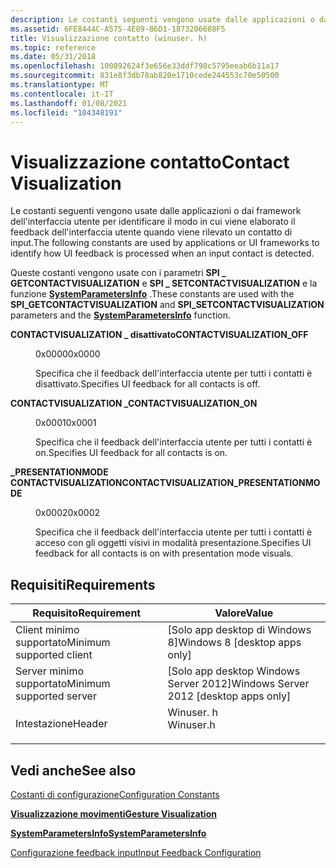 ```yaml
---
description: Le costanti seguenti vengono usate dalle applicazioni o dai framework dell'interfaccia utente per identificare il modo in cui viene elaborato il feedback dell'interfaccia utente quando viene rilevato un contatto di input.
ms.assetid: 6FE8444C-A575-4E89-86D1-1873206688F5
title: Visualizzazione contatto (winuser. h)
ms.topic: reference
ms.date: 05/31/2018
ms.openlocfilehash: 100892624f3e656e33ddf798c5795eeab6b11a17
ms.sourcegitcommit: 831e8f3db78ab820e1710cede244553c70e50500
ms.translationtype: MT
ms.contentlocale: it-IT
ms.lasthandoff: 01/08/2021
ms.locfileid: "104348191"
---
```

# <a name="contact-visualization"></a><span data-ttu-id="36a08-103">Visualizzazione contatto</span><span class="sxs-lookup"><span data-stu-id="36a08-103">Contact Visualization</span></span>

<span data-ttu-id="36a08-104">Le costanti seguenti vengono usate dalle applicazioni o dai framework dell'interfaccia utente per identificare il modo in cui viene elaborato il feedback dell'interfaccia utente quando viene rilevato un contatto di input.</span><span class="sxs-lookup"><span data-stu-id="36a08-104">The following constants are used by applications or UI frameworks to identify how UI feedback is processed when an input contact is detected.</span></span>

<span data-ttu-id="36a08-105">Queste costanti vengono usate con i parametri **SPI \_ GETCONTACTVISUALIZATION** e **SPI \_ SETCONTACTVISUALIZATION** e la funzione [**SystemParametersInfo**](/windows/win32/api/winuser/nf-winuser-systemparametersinfoa) .</span><span class="sxs-lookup"><span data-stu-id="36a08-105">These constants are used with the **SPI\_GETCONTACTVISUALIZATION** and **SPI\_SETCONTACTVISUALIZATION** parameters and the [**SystemParametersInfo**](/windows/win32/api/winuser/nf-winuser-systemparametersinfoa) function.</span></span>

<dl> <dt>

<span data-ttu-id="36a08-106"><span id="CONTACTVISUALIZATION_OFF"></span><span id="contactvisualization_off"></span>**CONTACTVISUALIZATION \_ disattivato**</span><span class="sxs-lookup"><span data-stu-id="36a08-106"><span id="CONTACTVISUALIZATION_OFF"></span><span id="contactvisualization_off"></span>**CONTACTVISUALIZATION\_OFF**</span></span>
</dt> <dd> <dl> <dt>

<span data-ttu-id="36a08-107">0x0000</span><span class="sxs-lookup"><span data-stu-id="36a08-107">0x0000</span></span>
</dt> <dt>



<span data-ttu-id="36a08-108">Specifica che il feedback dell'interfaccia utente per tutti i contatti è disattivato.</span><span class="sxs-lookup"><span data-stu-id="36a08-108">Specifies UI feedback for all contacts is off.</span></span>


</dt> </dl> </dd> <dt>

<span data-ttu-id="36a08-109"><span id="CONTACTVISUALIZATION_ON"></span><span id="contactvisualization_on"></span>**CONTACTVISUALIZATION \_**</span><span class="sxs-lookup"><span data-stu-id="36a08-109"><span id="CONTACTVISUALIZATION_ON"></span><span id="contactvisualization_on"></span>**CONTACTVISUALIZATION\_ON**</span></span>
</dt> <dd> <dl> <dt>

<span data-ttu-id="36a08-110">0x0001</span><span class="sxs-lookup"><span data-stu-id="36a08-110">0x0001</span></span>
</dt> <dt>



<span data-ttu-id="36a08-111">Specifica che il feedback dell'interfaccia utente per tutti i contatti è on.</span><span class="sxs-lookup"><span data-stu-id="36a08-111">Specifies UI feedback for all contacts is on.</span></span>


</dt> </dl> </dd> <dt>

<span data-ttu-id="36a08-112"><span id="CONTACTVISUALIZATION_PRESENTATIONMODE"></span><span id="contactvisualization_presentationmode"></span>**\_PRESENTATIONMODE CONTACTVISUALIZATION**</span><span class="sxs-lookup"><span data-stu-id="36a08-112"><span id="CONTACTVISUALIZATION_PRESENTATIONMODE"></span><span id="contactvisualization_presentationmode"></span>**CONTACTVISUALIZATION\_PRESENTATIONMODE**</span></span>
</dt> <dd> <dl> <dt>

<span data-ttu-id="36a08-113">0x0002</span><span class="sxs-lookup"><span data-stu-id="36a08-113">0x0002</span></span>
</dt> <dt>



<span data-ttu-id="36a08-114">Specifica che il feedback dell'interfaccia utente per tutti i contatti è acceso con gli oggetti visivi in modalità presentazione.</span><span class="sxs-lookup"><span data-stu-id="36a08-114">Specifies UI feedback for all contacts is on with presentation mode visuals.</span></span>


</dt> </dl> </dd> </dl>

## <a name="requirements"></a><span data-ttu-id="36a08-115">Requisiti</span><span class="sxs-lookup"><span data-stu-id="36a08-115">Requirements</span></span>



| <span data-ttu-id="36a08-116">Requisito</span><span class="sxs-lookup"><span data-stu-id="36a08-116">Requirement</span></span> | <span data-ttu-id="36a08-117">Valore</span><span class="sxs-lookup"><span data-stu-id="36a08-117">Value</span></span> |
|-------------------------------------|--------------------------------------------------------------------------------------|
| <span data-ttu-id="36a08-118">Client minimo supportato</span><span class="sxs-lookup"><span data-stu-id="36a08-118">Minimum supported client</span></span><br/> | <span data-ttu-id="36a08-119">\[Solo app desktop di Windows 8\]</span><span class="sxs-lookup"><span data-stu-id="36a08-119">Windows 8 \[desktop apps only\]</span></span><br/>                                           |
| <span data-ttu-id="36a08-120">Server minimo supportato</span><span class="sxs-lookup"><span data-stu-id="36a08-120">Minimum supported server</span></span><br/> | <span data-ttu-id="36a08-121">\[Solo app desktop Windows Server 2012\]</span><span class="sxs-lookup"><span data-stu-id="36a08-121">Windows Server 2012 \[desktop apps only\]</span></span><br/>                                 |
| <span data-ttu-id="36a08-122">Intestazione</span><span class="sxs-lookup"><span data-stu-id="36a08-122">Header</span></span><br/>                   | <dl> <span data-ttu-id="36a08-123"><dt>Winuser. h</dt></span><span class="sxs-lookup"><span data-stu-id="36a08-123"><dt>Winuser.h</dt></span></span> </dl> |



## <a name="see-also"></a><span data-ttu-id="36a08-124">Vedi anche</span><span class="sxs-lookup"><span data-stu-id="36a08-124">See also</span></span>

<dl> <dt>

[<span data-ttu-id="36a08-125">Costanti di configurazione</span><span class="sxs-lookup"><span data-stu-id="36a08-125">Configuration Constants</span></span>](configuration-constants.md)
</dt> <dt>

[<span data-ttu-id="36a08-126">**Visualizzazione movimenti**</span><span class="sxs-lookup"><span data-stu-id="36a08-126">**Gesture Visualization**</span></span>](gesture-visualization.md)
</dt> <dt>

[<span data-ttu-id="36a08-127">**SystemParametersInfo**</span><span class="sxs-lookup"><span data-stu-id="36a08-127">**SystemParametersInfo**</span></span>](/windows/win32/api/winuser/nf-winuser-systemparametersinfoa)
</dt> <dt>

[<span data-ttu-id="36a08-128">Configurazione feedback input</span><span class="sxs-lookup"><span data-stu-id="36a08-128">Input Feedback Configuration</span></span>](/previous-versions/windows/desktop/input_feedback/input-feedback-configuration-portal)
</dt> </dl>

 

